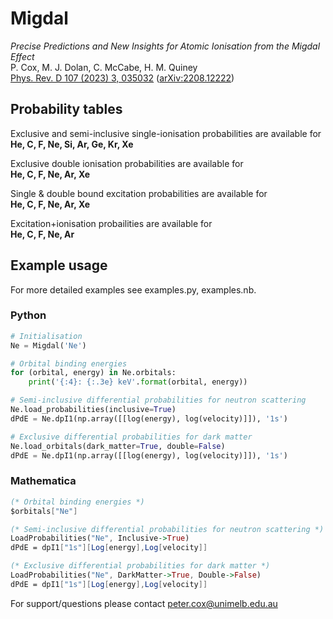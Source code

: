 # Migdal

*Precise Predictions and New Insights for Atomic Ionisation from the Migdal Effect*  
P. Cox, M. J. Dolan, C. McCabe, H. M. Quiney  
[Phys. Rev. D 107 (2023) 3, 035032](https://doi.org/10.1103/PhysRevD.107.035032) ([arXiv:2208.12222](https://arxiv.org/abs/2208.12222))

## Probability tables

Exclusive and semi-inclusive single-ionisation probabilities are available for  
**He, C, F, Ne, Si, Ar, Ge, Kr, Xe**

Exclusive double ionisation probabilities are available for  
**He, C, F, Ne, Ar, Xe**

Single & double bound excitation probabilities are available for  
**He, C, F, Ne, Ar, Xe**

Excitation+ionisation probailities are available for  
**He, C, F, Ne, Ar**

## Example usage

For more detailed examples see examples.py, examples.nb.

### Python 

```Python
# Initialisation
Ne = Migdal('Ne')

# Orbital binding energies
for (orbital, energy) in Ne.orbitals:
    print('{:4}: {:.3e} keV'.format(orbital, energy))

# Semi-inclusive differential probabilities for neutron scattering
Ne.load_probabilities(inclusive=True)
dPdE = Ne.dpI1(np.array([[log(energy), log(velocity)]]), '1s')

# Exclusive differential probabilities for dark matter
Ne.load_orbitals(dark_matter=True, double=False)
dPdE = Ne.dpI1(np.array([[log(energy), log(velocity)]]), '1s')
```

### Mathematica 

```Mathematica
(* Orbital binding energies *)
$orbitals["Ne"]

(* Semi-inclusive differential probabilities for neutron scattering *)
LoadProbabilities("Ne", Inclusive->True)
dPdE = dpI1["1s"][Log[energy],Log[velocity]]

(* Exclusive differential probabilities for dark matter *)
LoadProbabilities("Ne", DarkMatter->True, Double->False)
dPdE = dpI1["1s"][Log[energy],Log[velocity]]
```

For support/questions please contact peter.cox@unimelb.edu.au
